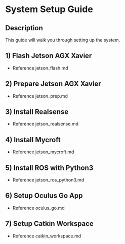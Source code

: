 # System Setup Guide

## Description
This guide will walk you through setting up the system.

## 1) Flash Jetson AGX Xavier
* Reference jetson_flash.md

## 2) Prepare Jetson AGX Xavier
* Reference jetson_prep.md

## 3) Install Realsense
* Reference jetson_realsense.md

## 4) Install Mycroft
* Reference jetson_mycroft.md

## 5) Install ROS with Python3
* Reference jetson_ros_python3.md

## 6) Setup Oculus Go App
* Reference oculus_go.md

## 7) Setup Catkin Workspace
* Reference catkin_workspace.md
